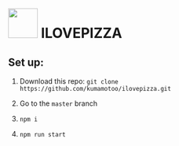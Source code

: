 # <img src="https://raw.githubusercontent.com/kumamotoo/ilovepizza/build/pizza-logo.svg?token=AMIJPECIY6PT6WGEVBLTOHC73SMWI" style="max-width: 60px; width: 60px;"/> ILOVEPIZZA

## Set up:

1. Download this repo: `git clone https://github.com/kumamotoo/ilovepizza.git`

2. Go to the `master` branch

3. `npm i`

4. `npm run start`
